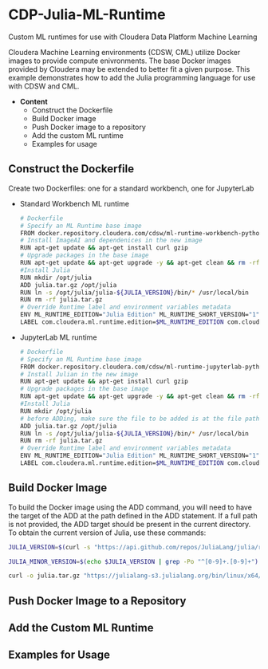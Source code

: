 # CDP-Julia-ML-Runtime
Custom ML runtimes for use with Cloudera Data Platform Machine Learning

Cloudera Machine Learning environments (CDSW, CML) utilize Docker images to provide compute enivronments. The base Docker images provided by Cloudera may be extended to better fit a given purpose. This example demonstrates how to add the Julia programming language for use with CDSW and CML.

- **Content**
    - Construct the Dockerfile
    - Build Docker image
    - Push Docker image to a repository
    - Add the custom ML runtime
    - Examples for usage

## Construct the Dockerfile
Create two Dockerfiles: one for a standard workbench, one for JupyterLab
- Standard Workbench ML runtime
    ```bash
    # Dockerfile
    # Specify an ML Runtime base image
    FROM docker.repository.cloudera.com/cdsw/ml-runtime-workbench-python3.7-standard:2021.09.1-b5
    # Install ImageAI and dependenices in the new image
    RUN apt-get update && apt-get install curl gzip
    # Upgrade packages in the base image
    RUN apt-get update && apt-get upgrade -y && apt-get clean && rm -rf /var/lib/apt/lists/*
    #Install Julia
    RUN mkdir /opt/julia
    ADD julia.tar.gz /opt/julia
    RUN ln -s /opt/julia/julia-${JULIA_VERSION}/bin/* /usr/local/bin
    RUN rm -rf julia.tar.gz
    # Override Runtime label and environment variables metadata
    ENV ML_RUNTIME_EDITION="Julia Edition" ML_RUNTIME_SHORT_VERSION="1" ML_RUNTIME_MAINTENANCE_VERSION="2" ML_RUNTIME_FULL_VERSION="1.2" ML_RUNTIME_DESCRIPTION="This runtime includes Julia"
    LABEL com.cloudera.ml.runtime.edition=$ML_RUNTIME_EDITION com.cloudera.ml.runtime.full-version=$ML_RUNTIME_FULL_VERSION com.cloudera.ml.runtime.short-version=$ML_RUNTIME_SHORT_VERSION com.cloudera.ml.runtime.maintenance-version=$ML_RUNTIME_MAINTENANCE_VERSION com.cloudera.ml.runtime.description=$ML_RUNTIME_DESCRIPTION
    ```

- JupyterLab ML runtime
    ```bash
    # Dockerfile
    # Specify an ML Runtime base image
    FROM docker.repository.cloudera.com/cdsw/ml-runtime-jupyterlab-python3.9-standard:2021.09.1-b5
    # Install Julian in the new image
    RUN apt-get update && apt-get install curl gzip
    # Upgrade packages in the base image
    RUN apt-get update && apt-get upgrade -y && apt-get clean && rm -rf /var/lib/apt/lists/*
    #Install Julia
    RUN mkdir /opt/julia
    # before ADDing, make sure the file to be added is at the file path
    ADD julia.tar.gz /opt/julia
    RUN ln -s /opt/julia/julia-${JULIA_VERSION}/bin/* /usr/local/bin
    RUN rm -rf julia.tar.gz
    # Override Runtime label and environment variables metadata
    ENV ML_RUNTIME_EDITION="Julia Edition" ML_RUNTIME_SHORT_VERSION="1" ML_RUNTIME_MAINTENANCE_VERSION="2" ML_RUNTIME_FULL_VERSION="1.2" ML_RUNTIME_DESCRIPTION="This runtime includes Julia"
    LABEL com.cloudera.ml.runtime.edition=$ML_RUNTIME_EDITION com.cloudera.ml.runtime.full-version=$ML_RUNTIME_FULL_VERSION com.cloudera.ml.runtime.short-version=$ML_RUNTIME_SHORT_VERSION com.cloudera.ml.runtime.maintenance-version=$ML_RUNTIME_MAINTENANCE_VERSION com.cloudera.ml.runtime.description=$ML_RUNTIME_DESCRIPTION
    ```


## Build Docker Image
To build the Docker image using the ADD command, you will need to have the target of the ADD at the path defined in the ADD statement. If a full path is not provided, the ADD target should be present in the current directory. To obtain the current version of Julia, use these commands:
```bash
JULIA_VERSION=$(curl -s "https://api.github.com/repos/JuliaLang/julia/releases/latest" | grep -Po '"tag_name": "v\K[0-9.]+')
```
```bash
JULIA_MINOR_VERSION=$(echo $JULIA_VERSION | grep -Po "^[0-9]+.[0-9]+")
```
```bash
curl -o julia.tar.gz "https://julialang-s3.julialang.org/bin/linux/x64/${JULIA_MINOR_VERSION}/julia-${JULIA_VERSION}-linux-x86_64.tar.gz"
```

## Push Docker Image to a Repository


## Add the Custom ML Runtime 


## Examples for Usage

